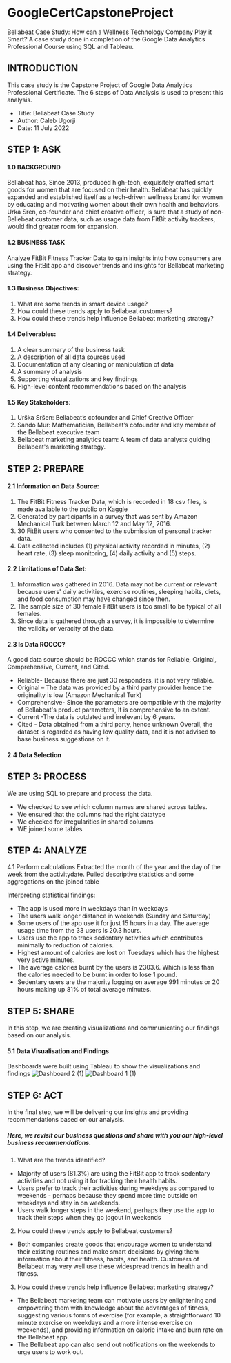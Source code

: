 # GoogleCertCapstoneProject
Bellabeat Case Study: How can a Wellness Technology Company Play it Smart? A case study done in completion of the Google Data Analytics Professional Course using SQL and Tableau.

## INTRODUCTION
This case study is the Capstone Project of Google Data Analytics Professional Certificate. The 6 steps of Data Analysis is used to present this analysis.
* Title: Bellabeat Case Study
* Author: Caleb Ugorji
* Date: 11 July 2022

## STEP 1: ASK 
#### 1.0	BACKGROUND
Bellabeat has, Since 2013,  produced high-tech, exquisitely crafted smart goods for women that are focused on their health. Bellabeat has quickly expanded and established itself as a tech-driven wellness brand for women by educating and motivating women about their own health and behaviors.
Urka Sren, co-founder and chief creative officer, is sure that a study of non-Bellebeat customer data, such as usage data from FitBit activity trackers, would find greater room for expansion.

#### 1.2 BUSINESS TASK
Analyze FitBit Fitness Tracker Data to gain insights into how consumers are using the FitBit app and discover trends and insights for Bellabeat marketing strategy.

#### 1.3 Business Objectives:
1. What are some trends in smart device usage?
2. How could these trends apply to Bellabeat customers? 
3. How could these trends help influence Bellabeat marketing strategy?

#### 1.4 Deliverables:
1.	A clear summary of the business task
2.	A description of all data sources used
3.	Documentation of any cleaning or manipulation of data
4.	A summary of analysis
5.	Supporting visualizations and key findings
6.	High-level content recommendations based on the analysis

#### 1.5 Key Stakeholders:
1.	Urška Sršen: Bellabeat’s cofounder and Chief Creative Officer
2.	Sando Mur: Mathematician, Bellabeat’s cofounder and key member of the Bellabeat executive team
3.	Bellabeat marketing analytics team: A team of data analysts guiding Bellabeat's marketing strategy.

## STEP 2: PREPARE

#### 2.1 Information on Data Source:
1.	The FitBit Fitness Tracker Data, which is recorded in 18 csv files, is made available to the public on Kaggle
2.	Generated by participants in a survey that was sent by Amazon Mechanical Turk between March 12 and May 12, 2016.
3.	30 FitBit users who consented to the submission of personal tracker data.
4.	Data collected includes (1) physical activity recorded in minutes, (2) heart rate, (3) sleep monitoring, (4) daily activity and (5) steps.

#### 2.2 Limitations of Data Set:
1.	Information was gathered in 2016. Data may not be current or relevant because users' daily activities, exercise routines, sleeping habits, diets, and food consumption may have changed since then.
2.	The sample size of 30 female FitBit users is too small to be typical of all females.
3.	Since data is gathered through a survey, it is impossible to determine the validity or veracity of the data.

#### 2.3 Is Data ROCCC?
A good data source should be ROCCC which stands for Reliable, Original, Comprehensive, Current, and Cited.
* Reliable-  Because there are just 30 responders, it is not very reliable.
* Original – The data was provided by a third party provider hence the originality is low (Amazon Mechanical Turk)
* Comprehensive-  Since the parameters are compatible with the majority of Bellabeat's product parameters, It is comprehensive to an extent.
* Current -The data is outdated and irrelevant by 6 years.
* Cited - Data obtained from a third party, hence unknown
Overall, the dataset is regarded as having low quality data, and it is not advised to base business suggestions on it.

#### 2.4 Data Selection

## STEP 3: PROCESS
We are using SQL to prepare and process the data.
* We checked to see which column names are shared across tables.
* We ensured that the columns had the right datatype
* We checked for irregularities in shared columns
* WE joined some tables

## STEP 4: ANALYZE
4.1 Perform calculations
Extracted the month of the year and the day of the week from the activitydate.
Pulled descriptive statistics and some aggregations on the joined table

Interpreting statistical findings:
* The app is used more in weekdays than in weekdays
* The users walk longer distance in weekends (Sunday and Saturday)
* Some users of the app use it for just 15 hours in a day. The average usage time from the 33 users is 20.3 hours.
* Users use the app to track sedentary activities which contributes minimally to reduction of calories. 
* Highest amount of calories are lost on Tuesdays which has the highest very active minutes.
* The average calories burnt by the users is 2303.6. Which is less than the calories needed to be burnt in order to lose 1 pound.
* Sedentary users are the majority logging on average 991 minutes or 20 hours making up 81% of total average minutes.

## STEP 5: SHARE
In this step, we are creating visualizations and communicating our findings based on our analysis.

#### 5.1 Data Visualisation and Findings
Dashboards were built using Tableau to show the visualizations and findings
![Dashboard 2 (1)](https://user-images.githubusercontent.com/114801619/195728824-3c612389-3cca-407d-9de6-52b909cf045e.png)
![Dashboard 1 (1)](https://user-images.githubusercontent.com/114801619/195728874-7a5cb355-686b-457f-8f0a-19e8aa6a12b0.png)


## STEP 6: ACT
In the final step, we will be delivering our insights and providing recommendations based on our analysis.

##### Here, we revisit our business questions and share with you our high-level business recommendations.

1. What are the trends identified?
* Majority of users (81.3%) are using the FitBit app to track sedentary activities and not using it for tracking their health habits.
* Users prefer to track their activities during weekdays as compared to weekends - perhaps because they spend more time outside on weekdays and stay in on weekends.
* Users walk longer steps in the weekend, perhaps they use the app to track their steps when they go jogout in weekends

2. How could these trends apply to Bellabeat customers?
* Both companies create goods that encourage women to understand their existing routines and make smart decisions by giving them information about their fitness, habits, and health. Customers of Bellabeat may very well use these widespread trends in health and fitness.

3. How could these trends help influence Bellabeat marketing strategy?
* The Bellabeat marketing team can motivate users by enlightening and empowering them with knowledge about the advantages of fitness, suggesting various forms of exercise (for example, a straightforward 10 minute exercise on weekdays and a more intense exercise on weekends), and providing information on calorie intake and burn rate on the Bellabeat app.
* The Bellabeat app can also send out notifications  on the weekends to urge users to work out.






